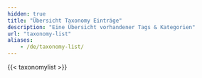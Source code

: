 ```yaml
---
hidden: true
title: "Übersicht Taxonomy Einträge"
description: "Eine Übersicht vorhandener Tags & Kategorien"
url: "taxonomy-list"
aliases:
    - /de/taxonomy-list/
---
```


{{< taxonomylist >}}
